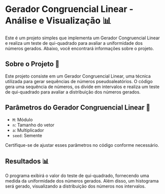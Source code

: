 # Gerador Congruencial Linear - Análise e Visualização 📊

Este é um projeto simples que implementa um Gerador Congruencial Linear e realiza um teste de qui-quadrado para avaliar a uniformidade dos números gerados. Abaixo, você encontrará informações sobre o projeto.

## Sobre o Projeto 📜

Este projeto consiste em um Gerador Congruencial Linear, uma técnica utilizada para gerar sequências de números pseudoaleatórios. O código gera uma sequência de números, os divide em intervalos e realiza um teste de qui-quadrado para avaliar a distribuição dos números gerados.

## Parâmetros do Gerador Congruencial Linear 🧮

- `M`: Módulo
- `n`: Tamanho do vetor
- `a`: Multiplicador
- `seed`: Semente

Certifique-se de ajustar esses parâmetros no código conforme necessário.

## Resultados 📊

O programa exibirá o valor do teste de qui-quadrado, fornecendo uma medida da uniformidade dos números gerados. Além disso, um histograma será gerado, visualizando a distribuição dos números nos intervalos.

